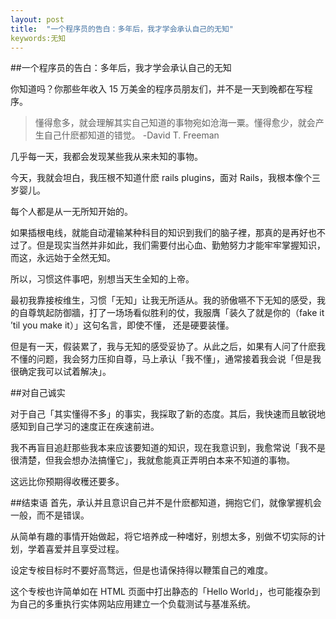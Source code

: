 ```yaml
---
layout: post
title:  "一个程序员的告白：多年后，我才学会承认自己的无知"
keywords:无知
---
```


##一个程序员的告白：多年后，我才学会承认自己的无知

你知道吗？你那些年收入 15 万美金的程序员朋友们，并不是一天到晚都在写程序。

> 懂得愈多，就会理解其实自己知道的事物宛如沧海一粟。懂得愈少，就会产生自己什麽都知道的错觉。
> -David T. Freeman

几乎每一天，我都会发现某些我从来未知的事物。 

今天，我就会坦白，我压根不知道什麽 rails plugins，面对 Rails，我根本像个三岁婴儿。  

每个人都是从一无所知开始的。  

如果插根电线，就能自动灌输某种科目的知识到我们的脑子裡，那真的是再好也不过了。但是现实当然并非如此，我们需要付出心血、勤勉努力才能牢牢掌握知识，而这，永远始于全然无知。  

所以，习惯这件事吧，别想当天生全知的上帝。  

最初我靠接桉维生，习惯「无知」让我无所适从。我的骄傲嚥不下无知的感受，我的自尊筑起防御牆，打了一场场看似胜利的仗，我服膺「装久了就是你的（fake it ’til you make it）」这句名言，即使不懂， 还是硬要装懂。  

但是有一天，假装累了，我与无知的感受妥协了。从此之后，如果有人问了什麽我不懂的问题，我会努力压抑自尊，马上承认「我不懂」，通常接着我会说「但是我很确定我可以试着解决」。

##对自己诚实

对于自己「其实懂得不多」的事实，我採取了新的态度。其后，我快速而且敏锐地感知到自己学习的速度正在疾速前进。 
 
我不再盲目追赶那些我本来应该要知道的知识，现在我意识到，我愈常说「我不是很清楚，但我会想办法搞懂它」，我就愈能真正弄明白本来不知道的事物。  

这远比你预期得收穫还要多。

##结束语
首先，承认并且意识自己并不是什麽都知道，拥抱它们，就像掌握机会一般，而不是错误。  

从简单有趣的事情开始做起，将它培养成一种嗜好，别想太多，别做不切实际的计划，学着喜爱并且享受过程。  

设定专桉目标时不要好高骛远，但是也请保持得以鞭策自己的难度。  

这个专桉也许简单如在 HTML 页面中打出静态的「Hello World」，也可能複杂到为自己的多重执行实体网站应用建立一个负载测试与基准系统。

